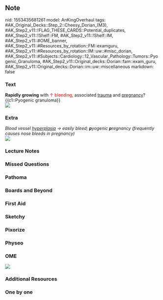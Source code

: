 ## Note
nid: 1553435681261
model: AnKingOverhaul
tags: #AK_Original_Decks::Step_2::Cheesy_Dorian_(M3), #AK_Step2_v11::!FLAG_THESE_CARDS::Potential_duplicates, #AK_Step2_v11::!Shelf::FM, #AK_Step2_v11::!Shelf::IM, #AK_Step2_v11::#OME_banner, #AK_Step2_v11::#Resources_by_rotation::FM::examguru, #AK_Step2_v11::#Resources_by_rotation::IM::uw::#misc_dorian, #AK_Step2_v11::#Subjects::Cardiology::12_Vascular_Pathology::Tumors::Pyogenic_Granuloma, #AK_Step2_v11::Original_decks::Dorian::fam::exam_guru, #AK_Step2_v11::Original_decks::Dorian::im::uw::miscellaneous
markdown: false

### Text
<div>
  <b>Rapidly growing</b> with <font color="#FF0000" style="">↑
  bleeding</font>, associated <u style="">trauma</u> and <u style=
  "">pregnancy</u>?
</div>
<div>
  {{c1::Pyogenic granuloma}}
</div>
<div><img src="paste-629929968402800.jpg"></div>

### Extra
<div>
  <div>
    <i>Blood vessel <u>hyperplasia</u> → easily bleed;
    <b>p</b>yogenic <b>p</b>regnancy (frequently causes nose bleeds
    in pregnancy)</i>
  </div>
  <div style="font-weight: bold;"></div>
  <div style="font-weight: bold;"><img src=
  "paste-7148616581906433.jpg"></div>
</div>

### Lecture Notes


### Missed Questions


### Pathoma


### Boards and Beyond


### First Aid


### Sketchy


### Pixorize


### Physeo


### OME
<div class="ome-widget">
  <a href="https://onlinemeded.org?ref=anki"><img src=
  "_OME_AnkiFlashcards_General_4.png"></a>
</div>

### Additional Resources


### One by one

